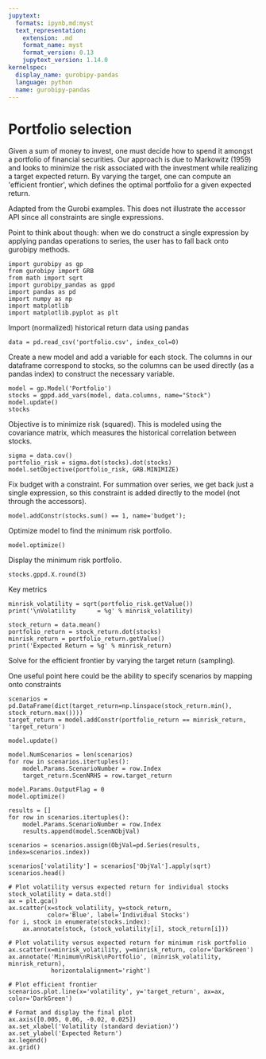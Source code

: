 ```yaml
---
jupytext:
  formats: ipynb,md:myst
  text_representation:
    extension: .md
    format_name: myst
    format_version: 0.13
    jupytext_version: 1.14.0
kernelspec:
  display_name: gurobipy-pandas
  language: python
  name: gurobipy-pandas
---
```


# Portfolio selection

Given a sum of money to invest, one must decide how to spend it amongst a portfolio of financial securities.  Our approach is due to Markowitz (1959) and looks to minimize the risk associated with the investment while realizing a target expected return.  By varying the target, one can compute an 'efficient frontier', which defines the optimal portfolio for a given expected return.

Adapted from the Gurobi examples. This does not illustrate the accessor API since all constraints are single expressions.

Point to think about though: when we do construct a single expression by applying pandas operations to series, the user has to fall back onto gurobipy methods.

```{code-cell} ipython3
import gurobipy as gp
from gurobipy import GRB
from math import sqrt
import gurobipy_pandas as gppd
import pandas as pd
import numpy as np
import matplotlib
import matplotlib.pyplot as plt
```

Import (normalized) historical return data using pandas

```{code-cell} ipython3
data = pd.read_csv('portfolio.csv', index_col=0)
```

Create a new model and add a variable for each stock. The columns in our dataframe correspond to stocks, so the columns can be used directly (as a pandas index) to construct the necessary variable.

```{code-cell} ipython3
model = gp.Model('Portfolio')
stocks = gppd.add_vars(model, data.columns, name="Stock")
model.update()
stocks
```

Objective is to minimize risk (squared).  This is modeled using the covariance matrix, which measures the historical correlation between stocks.

```{code-cell} ipython3
sigma = data.cov()
portfolio_risk = sigma.dot(stocks).dot(stocks)
model.setObjective(portfolio_risk, GRB.MINIMIZE)
```

Fix budget with a constraint. For summation over series, we get back just a single expression, so this constraint is added directly to the model (not through the accessors).

```{code-cell} ipython3
model.addConstr(stocks.sum() == 1, name='budget');
```

Optimize model to find the minimum risk portfolio.

```{code-cell} ipython3
model.optimize()
```

Display the minimum risk portfolio.

```{code-cell} ipython3
stocks.gppd.X.round(3)
```

Key metrics

```{code-cell} ipython3
minrisk_volatility = sqrt(portfolio_risk.getValue())
print('\nVolatility      = %g' % minrisk_volatility)

stock_return = data.mean()
portfolio_return = stock_return.dot(stocks)
minrisk_return = portfolio_return.getValue()
print('Expected Return = %g' % minrisk_return)
```

Solve for the efficient frontier by varying the target return (sampling).

One useful point here could be the ability to specify scenarios by mapping onto constraints

```{code-cell} ipython3
scenarios = pd.DataFrame(dict(target_return=np.linspace(stock_return.min(), stock_return.max())))
target_return = model.addConstr(portfolio_return == minrisk_return, 'target_return')

model.update()

model.NumScenarios = len(scenarios)
for row in scenarios.itertuples():
    model.Params.ScenarioNumber = row.Index
    target_return.ScenNRHS = row.target_return

model.Params.OutputFlag = 0
model.optimize()

results = []
for row in scenarios.itertuples():
    model.Params.ScenarioNumber = row.Index
    results.append(model.ScenNObjVal)

scenarios = scenarios.assign(ObjVal=pd.Series(results, index=scenarios.index))

scenarios['volatility'] = scenarios['ObjVal'].apply(sqrt)
scenarios.head()
```

```{code-cell} ipython3
# Plot volatility versus expected return for individual stocks
stock_volatility = data.std()
ax = plt.gca()
ax.scatter(x=stock_volatility, y=stock_return,
           color='Blue', label='Individual Stocks')
for i, stock in enumerate(stocks.index):
    ax.annotate(stock, (stock_volatility[i], stock_return[i]))

# Plot volatility versus expected return for minimum risk portfolio
ax.scatter(x=minrisk_volatility, y=minrisk_return, color='DarkGreen')
ax.annotate('Minimum\nRisk\nPortfolio', (minrisk_volatility, minrisk_return),
            horizontalalignment='right')

# Plot efficient frontier
scenarios.plot.line(x='volatility', y='target_return', ax=ax, color='DarkGreen')

# Format and display the final plot
ax.axis([0.005, 0.06, -0.02, 0.025])
ax.set_xlabel('Volatility (standard deviation)')
ax.set_ylabel('Expected Return')
ax.legend()
ax.grid()
```
